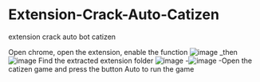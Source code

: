 # Extension-Crack-Auto-Catizen
extension crack auto bot catizen 

Open chrome, open the extension, enable the function
![image](https://github.com/user-attachments/assets/db04c3f9-b25f-4dfd-85d3-ab883fe12a2d)
_then
![image](https://github.com/user-attachments/assets/b1606af4-20a6-43e9-91f8-ea7c4c5b064d)
Find the extracted extension folder
![image](https://github.com/user-attachments/assets/32406455-66d6-46b4-b2e8-8131190a52bb)
-![image](https://github.com/user-attachments/assets/8d08794c-ed1c-45d4-a9a7-f335eaf0065d) 
-Open the catizen game and press the button Auto to run the game


